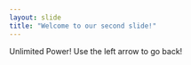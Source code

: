 ```yaml
---
layout: slide
title: "Welcome to our second slide!"
---
```

Unlimited Power!
Use the left arrow to go back!

